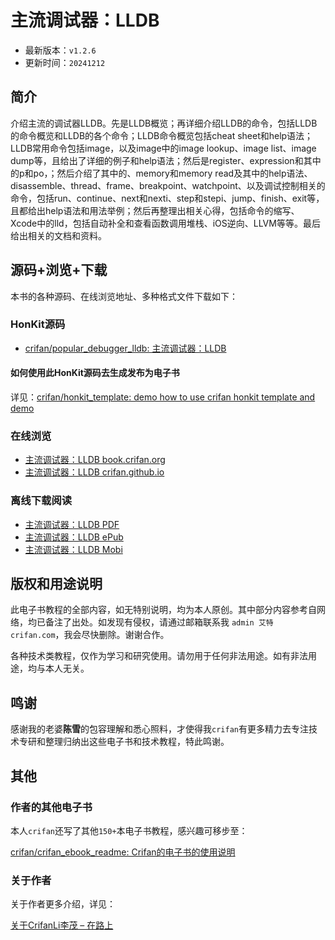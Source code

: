 # 主流调试器：LLDB

* 最新版本：`v1.2.6`
* 更新时间：`20241212`

## 简介

介绍主流的调试器LLDB。先是LLDB概览；再详细介绍LLDB的命令，包括LLDB的命令概览和LLDB的各个命令；LLDB命令概览包括cheat sheet和help语法；LLDB常用命令包括image，以及image中的image lookup、image list、image dump等，且给出了详细的例子和help语法；然后是register、expression和其中的p和po，；然后介绍了其中的、memory和memory read及其中的help语法、disassemble、thread、frame、breakpoint、watchpoint、以及调试控制相关的命令，包括run、continue、next和nexti、step和stepi、jump、finish、exit等，且都给出help语法和用法举例；然后再整理出相关心得，包括命令的缩写、Xcode中的lld，包括自动补全和查看函数调用堆栈、iOS逆向、LLVM等等。最后给出相关的文档和资料。

## 源码+浏览+下载

本书的各种源码、在线浏览地址、多种格式文件下载如下：

### HonKit源码

* [crifan/popular_debugger_lldb: 主流调试器：LLDB](https://github.com/crifan/popular_debugger_lldb)

#### 如何使用此HonKit源码去生成发布为电子书

详见：[crifan/honkit_template: demo how to use crifan honkit template and demo](https://github.com/crifan/honkit_template)

### 在线浏览

* [主流调试器：LLDB book.crifan.org](https://book.crifan.org/books/popular_debugger_lldb/website/)
* [主流调试器：LLDB crifan.github.io](https://crifan.github.io/popular_debugger_lldb/website/)

### 离线下载阅读

* [主流调试器：LLDB PDF](https://book.crifan.org/books/popular_debugger_lldb/pdf/popular_debugger_lldb.pdf)
* [主流调试器：LLDB ePub](https://book.crifan.org/books/popular_debugger_lldb/epub/popular_debugger_lldb.epub)
* [主流调试器：LLDB Mobi](https://book.crifan.org/books/popular_debugger_lldb/mobi/popular_debugger_lldb.mobi)

## 版权和用途说明

此电子书教程的全部内容，如无特别说明，均为本人原创。其中部分内容参考自网络，均已备注了出处。如发现有侵权，请通过邮箱联系我 `admin 艾特 crifan.com`，我会尽快删除。谢谢合作。

各种技术类教程，仅作为学习和研究使用。请勿用于任何非法用途。如有非法用途，均与本人无关。

## 鸣谢

感谢我的老婆**陈雪**的包容理解和悉心照料，才使得我`crifan`有更多精力去专注技术专研和整理归纳出这些电子书和技术教程，特此鸣谢。

## 其他

### 作者的其他电子书

本人`crifan`还写了其他`150+`本电子书教程，感兴趣可移步至：

[crifan/crifan_ebook_readme: Crifan的电子书的使用说明](https://github.com/crifan/crifan_ebook_readme)

### 关于作者

关于作者更多介绍，详见：

[关于CrifanLi李茂 – 在路上](https://www.crifan.org/about/)
